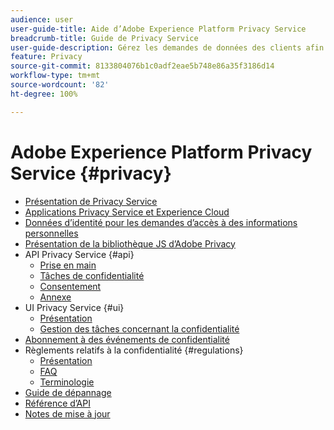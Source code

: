 ```yaml
---
audience: user
user-guide-title: Aide d’Adobe Experience Platform Privacy Service
breadcrumb-title: Guide de Privacy Service
user-guide-description: Gérez les demandes de données des clients afin de respecter les réglementations légales en matière de confidentialité, telles que le RGPD et le CCPA.
feature: Privacy
source-git-commit: 8133804076b1c0adf2eae5b748e86a35f3186d14
workflow-type: tm+mt
source-wordcount: '82'
ht-degree: 100%

---
```



# Adobe Experience Platform Privacy Service {#privacy}

* [Présentation de Privacy Service](home.md)
* [Applications Privacy Service et Experience Cloud](experience-cloud-apps.md)
* [Données d’identité pour les demandes d’accès à des informations personnelles](identity-data.md)
* [Présentation de la bibliothèque JS d’Adobe Privacy](js-library.md)
* API Privacy Service {#api}
   * [Prise en main](api/getting-started.md)
   * [Tâches de confidentialité](api/privacy-jobs.md)
   * [Consentement](api/consent.md)
   * [Annexe](api/appendix.md)
* UI Privacy Service {#ui}
   * [Présentation](ui/overview.md)
   * [Gestion des tâches concernant la confidentialité](ui/user-guide.md)
* [Abonnement à des événements de confidentialité](privacy-events.md)
* Règlements relatifs à la confidentialité {#regulations}
   * [Présentation](regulations/overview.md)
   * [FAQ](regulations/faq.md)
   * [Terminologie](regulations/terminology.md)
* [Guide de dépannage](troubleshooting-guide.md)
* [Référence d’API](https://www.adobe.io/experience-platform-apis/references/privacy-service/)
* [Notes de mise à jour](release-notes.md)
